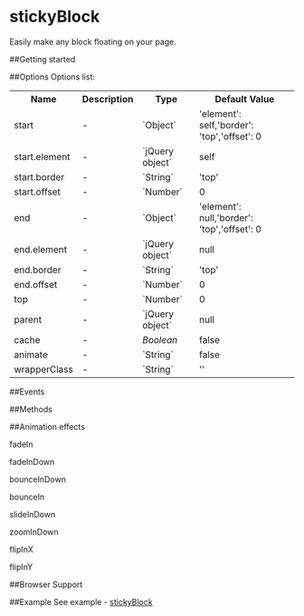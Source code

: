 stickyBlock
===============
Easily make any block floating on your page.

##Getting started

##Options
Options list:
<table>
    <tr>
      <th>Name</td>
      <th>Description</th>
      <th>Type</th>
      <th>Default Value</th>
    </tr>
    <tr>
      <td>start</td>
      <td>-</td>
      <td>`Object`</td>
      <td>'element': self,'border': 'top','offset': 0</td>
    </tr>
    <tr>
      <td>start.element</td>
      <td>-</td>
      <td>`jQuery object`</td>
      <td>self</td>
    </tr>
    <tr>
      <td>start.border</td>
      <td>-</td>
      <td>`String`</td>
      <td>'top'</td>
    </tr>
    <tr>
      <td>start.offset</td>
      <td>-</td>
      <td>`Number`</td>
      <td>0</td>
    </tr>
    <tr>
      <td>end</td>
      <td>-</td>
      <td>`Object`</td>
      <td>'element': null,'border': 'top','offset': 0</td>
    </tr>
    <tr>
      <td>end.element</td>
      <td>-</td>
      <td>`jQuery object`</td>
      <td>null</td>
    </tr>
    <tr>
      <td>end.border</td>
      <td>-</td>
      <td>`String`</td>
      <td>'top'</td>
    </tr>
    <tr>
      <td>end.offset</td>
      <td>-</td>
      <td>`Number`</td>
      <td>0</td>
    </tr>
    <tr>
      <td>top</td>
      <td>-</td>
      <td>`Number`</td>
      <td>0</td>
    </tr>
    <tr>
      <td>parent</td>
      <td>-</td>
      <td>`jQuery object`</td>
      <td>null</td>
    </tr>
    <tr>
      <td>cache</td>
      <td>-</td>
      <td><i>Boolean</i></td>
      <td>false</td>
    </tr>
    <tr>
      <td>animate</td>
      <td>-</td>
      <td>`String`</td>
      <td>false</td>
    </tr>
    <tr>
      <td>wrapperClass</td>
      <td>-</td>
      <td>`String`</td>
      <td>''</td>
    </tr>
</table>

##Events


##Methods

##Animation effects
<p>fadeIn</p>
<p>fadeInDown</p>
<p>bounceInDown</p>
<p>bounceIn</p>
<p>slideInDown</p>
<p>zoomInDown</p>
<p>flipInX</p>
<p>flipInY</p>


##Browser Support

##Example
See example - <a href="https://m-ulyanov.github.io/stickyblock/demo/">stickyBlock</a>
